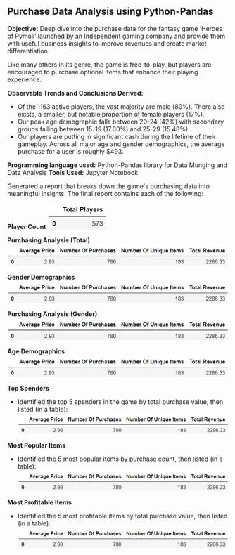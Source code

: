 ## Purchase Data Analysis using Python-Pandas
**Objective:**
Deep dive into the purchase data for the fantasy game ‘Heroes of Pymoli’ launched by an Independent gaming company and provide them with useful business insights to improve revenues and create market differentiation.

Like many others in its genre, the game is free-to-play, but players are encouraged to purchase optional items that enhance their playing experience.

**Observable Trends and Conclusions Derived:**
  * Of the 1163 active players, the vast majority are male (80%). There also exists, a smaller, but notable proportion of female players (17%).
  *	Our peak age demographic falls between 20-24 (42%) with secondary groups falling between 15-19 (17.80%) and 25-29 (15.48%).
  * Our players are putting in significant cash during the lifetime of their gameplay. Across all major age and gender demographics, the average purchase for a user is roughly $493.

**Programming language used:** Python-Pandas library for Data Munging and Data Analysis
**Tools Used:** Jupyter Notebook 

Generated a report that breaks down the game's purchasing data into meaningful insights.
The final report contains each of the following:

**Player Count**
![player_count](images/player_count.PNG)

**Purchasing Analysis (Total)**
![purchase_analysis](images/purchasing_analysis_total.PNG)

**Gender Demographics**
![purchase_analysis](images/purchasing_analysis_total.PNG)

**Purchasing Analysis (Gender)** 
![purchase_analysis](images/purchasing_analysis_total.PNG)

**Age Demographics**
![purchase_analysis](images/purchasing_analysis_total.PNG)

**Top Spenders**
* Identified the top 5 spenders in the game by total purchase value, then listed (in a table):
  ![purchase_analysis](images/purchasing_analysis_total.PNG)
  
**Most Popular Items**
* Identified the 5 most popular items by purchase count, then listed (in a table):
 ![purchase_analysis](images/purchasing_analysis_total.PNG)
 
**Most Profitable Items**
* Identified the 5 most profitable items by total purchase value, then listed (in a table):
 ![purchase_analysis](images/purchasing_analysis_total.PNG)
